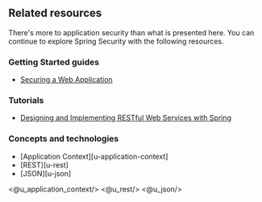 ## Related resources

There's more to application security than what is presented here. You can continue to explore Spring Security with the following resources.

### Getting Started guides

* [Securing a Web Application][gs-securing-web]

[gs-securing-web]: /guides/gs/securing-web/

### Tutorials

* [Designing and Implementing RESTful Web Services with Spring][tut-rest]

[tut-rest]: /guides/tutorials/rest

### Concepts and technologies

* [Application Context][u-application-context]
* [REST][u-rest]
* [JSON][u-json]

<@u_application_context/>
<@u_rest/>
<@u_json/>
